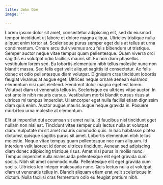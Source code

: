```yaml
---
title: John Doe
image: ''

---
```

Lorem ipsum dolor sit amet, consectetur adipiscing elit, sed do eiusmod tempor incididunt ut labore et dolore magna aliqua. Ultricies tristique nulla aliquet enim tortor at. Scelerisque purus semper eget duis at tellus at urna condimentum. Ornare arcu dui vivamus arcu felis bibendum ut tristique. Semper auctor neque vitae tempus quam pellentesque. Quam viverra orci sagittis eu volutpat odio facilisis mauris sit. Eu non diam phasellus vestibulum lorem sed. Eu lobortis elementum nibh tellus molestie nunc non blandit massa. Sed felis eget velit aliquet sagittis id consectetur. Ac felis donec et odio pellentesque diam volutpat. Dignissim cras tincidunt lobortis feugiat vivamus at augue eget. Ultrices neque ornare aenean euismod elementum nisi quis eleifend. Hendrerit dolor magna eget est lorem. Volutpat diam ut venenatis tellus in. Scelerisque eu ultrices vitae auctor. In est ante in nibh mauris cursus. Vestibulum morbi blandit cursus risus at ultrices mi tempus imperdiet. Ullamcorper eget nulla facilisi etiam dignissim diam quis enim. Auctor augue mauris augue neque gravida in. Posuere morbi leo urna molestie at elementum.

Elit at imperdiet dui accumsan sit amet nulla. Id faucibus nisl tincidunt eget nullam non nisi est. Tincidunt vitae semper quis lectus nulla at volutpat diam. Vulputate mi sit amet mauris commodo quis. In hac habitasse platea dictumst quisque sagittis purus sit amet. Lobortis elementum nibh tellus molestie. Neque vitae tempus quam pellentesque nec nam aliquam. Id interdum velit laoreet id donec ultrices tincidunt. Aenean sed adipiscing diam donec adipiscing tristique risus. Amet nisl purus in mollis nunc. Tempus imperdiet nulla malesuada pellentesque elit eget gravida cum sociis. Nibh sit amet commodo nulla. Pellentesque elit eget gravida cum sociis. Ultricies leo integer malesuada nunc. Quis lectus nulla at volutpat diam ut venenatis tellus in. Blandit aliquam etiam erat velit scelerisque in dictum. Nulla facilisi cras fermentum odio eu feugiat pretium nibh.